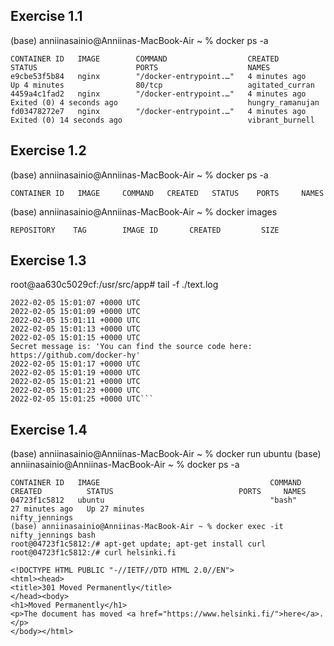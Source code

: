 ## Exercise 1.1

(base) anniinasainio@Anniinas-MacBook-Air ~ % docker ps -a
```
CONTAINER ID   IMAGE        COMMAND                  CREATED             STATUS                      PORTS                    NAMES
e9cbe53f5b84   nginx        "/docker-entrypoint.…"   4 minutes ago       Up 4 minutes                80/tcp                   agitated_curran
4459a4c1fad2   nginx        "/docker-entrypoint.…"   4 minutes ago       Exited (0) 4 seconds ago                             hungry_ramanujan
fd03478272e7   nginx        "/docker-entrypoint.…"   4 minutes ago       Exited (0) 14 seconds ago                            vibrant_burnell                     
```

##  Exercise 1.2

(base) anniinasainio@Anniinas-MacBook-Air ~ % docker ps -a
```
CONTAINER ID   IMAGE     COMMAND   CREATED   STATUS    PORTS     NAMES
```
(base) anniinasainio@Anniinas-MacBook-Air ~ % docker images  
```
REPOSITORY    TAG        IMAGE ID       CREATED         SIZE
```


## Exercise 1.3
root@aa630c5029cf:/usr/src/app# tail -f ./text.log
```
2022-02-05 15:01:07 +0000 UTC
2022-02-05 15:01:09 +0000 UTC
2022-02-05 15:01:11 +0000 UTC
2022-02-05 15:01:13 +0000 UTC
2022-02-05 15:01:15 +0000 UTC
Secret message is: 'You can find the source code here: https://github.com/docker-hy'
2022-02-05 15:01:17 +0000 UTC
2022-02-05 15:01:19 +0000 UTC
2022-02-05 15:01:21 +0000 UTC
2022-02-05 15:01:23 +0000 UTC
2022-02-05 15:01:25 +0000 UTC```
```

## Exercise 1.4

(base) anniinasainio@Anniinas-MacBook-Air ~ % docker run ubuntu 
(base) anniinasainio@Anniinas-MacBook-Air ~ % docker ps -a    
```
CONTAINER ID   IMAGE                                      COMMAND                  CREATED          STATUS                            PORTS     NAMES
04723f1c5812   ubuntu                                     "bash"                   27 minutes ago   Up 27 minutes                               nifty_jennings
(base) anniinasainio@Anniinas-MacBook-Air ~ % docker exec -it nifty_jennings bash
root@04723f1c5812:/# apt-get update; apt-get install curl
root@04723f1c5812:/# curl helsinki.fi

<!DOCTYPE HTML PUBLIC "-//IETF//DTD HTML 2.0//EN">
<html><head>
<title>301 Moved Permanently</title>
</head><body>
<h1>Moved Permanently</h1>
<p>The document has moved <a href="https://www.helsinki.fi/">here</a>.</p>
</body></html>
```

